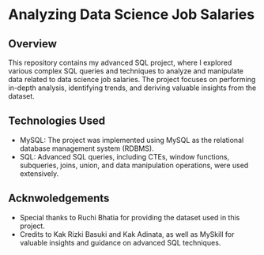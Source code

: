 # Analyzing Data Science Job Salaries

## Overview

This repository contains my advanced SQL project, where I explored various complex SQL queries and techniques to analyze and manipulate data related to data science job salaries. The project focuses on performing in-depth analysis, identifying trends, and deriving valuable insights from the dataset.

## Technologies Used

- MySQL: The project was implemented using MySQL as the relational database management system (RDBMS).
- SQL: Advanced SQL queries, including CTEs, window functions, subqueries, joins, union, and data manipulation operations, were used extensively.

## Acknwoledgements

- Special thanks to Ruchi Bhatia for providing the dataset used in this project.
- Credits to Kak Rizki Basuki and Kak Adinata, as well as MySkill for valuable insights and guidance on advanced SQL techniques.
